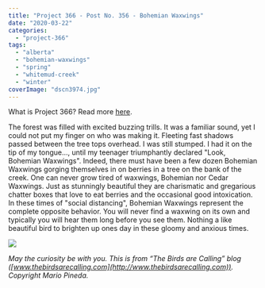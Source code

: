 ```yaml
---
title: "Project 366 - Post No. 356 - Bohemian Waxwings"
date: "2020-03-22"
categories: 
  - "project-366"
tags: 
  - "alberta"
  - "bohemian-waxwings"
  - "spring"
  - "whitemud-creek"
  - "winter"
coverImage: "dscn3974.jpg"
---
```


What is Project 366? Read more [here](https://thebirdsarecalling.com/2019/03/29/project-366/).

The forest was filled with excited buzzing trills. It was a familiar sound, yet I could not put my finger on who was making it. Fleeting fast shadows passed between the tree tops overhead. I was still stumped. I had it on the tip of my tongue..., until my teenager triumphantly declared "Look, Bohemian Waxwings". Indeed, there must have been a few dozen Bohemian Waxwings gorging themselves in on berries in a tree on the bank of the creek. One can never grow tired of waxwings, Bohemian nor Cedar Waxwings. Just as stunningly beautiful they are charismatic and gregarious chatter boxes that love to eat berries and the occasional good intoxication. In these times of "social distancing", Bohemian Waxwings represent the complete opposite behavior. You will never find a waxwing on its own and typically you will hear them long before you see them. Nothing a like beautiful bird to brighten up ones day in these gloomy and anxious times.

![](https://thebirdsarecallingandimustgo.files.wordpress.com/2020/03/dscn3974.jpg?w=1024)

_May the curiosity be with you. This is from “The Birds are Calling” blog ([www.thebirdsarecalling.com](http://www.thebirdsarecalling.com)). Copyright Mario Pineda._
